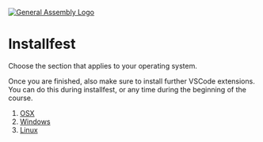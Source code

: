 [![General Assembly Logo](https://camo.githubusercontent.com/1a91b05b8f4d44b5bbfb83abac2b0996d8e26c92/687474703a2f2f692e696d6775722e636f6d2f6b6538555354712e706e67)](https://generalassemb.ly/education/web-development-immersive)

# Installfest

Choose the section that applies to your operating system.

Once you are finished, also make sure to install further VSCode extensions. You can do this during installfest, or any time during the beginning of the course.

1. [OSX](osx/README.md) 
1. [Windows](windows/README.md)
1. [Linux](linux/README.md)
